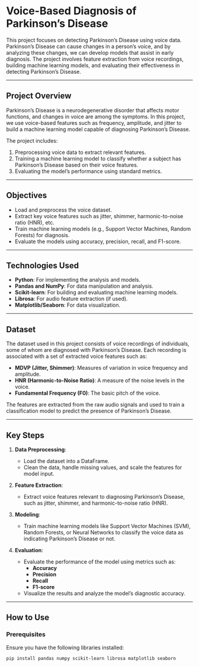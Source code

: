 # Voice-Based Diagnosis of Parkinson’s Disease

This project focuses on detecting Parkinson’s Disease using voice data. Parkinson’s Disease can cause changes in a person’s voice, and by analyzing these changes, we can develop models that assist in early diagnosis. The project involves feature extraction from voice recordings, building machine learning models, and evaluating their effectiveness in detecting Parkinson’s Disease.

---

## Project Overview
Parkinson’s Disease is a neurodegenerative disorder that affects motor functions, and changes in voice are among the symptoms. In this project, we use voice-based features such as frequency, amplitude, and jitter to build a machine learning model capable of diagnosing Parkinson’s Disease.

The project includes:
1. Preprocessing voice data to extract relevant features.
2. Training a machine learning model to classify whether a subject has Parkinson’s Disease based on their voice features.
3. Evaluating the model’s performance using standard metrics.

---

## Objectives
- Load and preprocess the voice dataset.
- Extract key voice features such as jitter, shimmer, harmonic-to-noise ratio (HNR), etc.
- Train machine learning models (e.g., Support Vector Machines, Random Forests) for diagnosis.
- Evaluate the models using accuracy, precision, recall, and F1-score.

---

## Technologies Used
- **Python**: For implementing the analysis and models.
- **Pandas and NumPy**: For data manipulation and analysis.
- **Scikit-learn**: For building and evaluating machine learning models.
- **Librosa**: For audio feature extraction (if used).
- **Matplotlib/Seaborn**: For data visualization.

---

## Dataset
The dataset used in this project consists of voice recordings of individuals, some of whom are diagnosed with Parkinson’s Disease. Each recording is associated with a set of extracted voice features such as:
- **MDVP (Jitter, Shimmer)**: Measures of variation in voice frequency and amplitude.
- **HNR (Harmonic-to-Noise Ratio)**: A measure of the noise levels in the voice.
- **Fundamental Frequency (F0)**: The basic pitch of the voice.

The features are extracted from the raw audio signals and used to train a classification model to predict the presence of Parkinson’s Disease.

---

## Key Steps

1. **Data Preprocessing**:
   - Load the dataset into a DataFrame.
   - Clean the data, handle missing values, and scale the features for model input.

2. **Feature Extraction**:
   - Extract voice features relevant to diagnosing Parkinson’s Disease, such as jitter, shimmer, and harmonic-to-noise ratio (HNR).

3. **Modeling**:
   - Train machine learning models like Support Vector Machines (SVM), Random Forests, or Neural Networks to classify the voice data as indicating Parkinson’s Disease or not.
   
4. **Evaluation**:
   - Evaluate the performance of the model using metrics such as:
     - **Accuracy**
     - **Precision**
     - **Recall**
     - **F1-score**
   - Visualize the results and analyze the model’s diagnostic accuracy.

---

## How to Use

### Prerequisites
Ensure you have the following libraries installed:
```bash
pip install pandas numpy scikit-learn librosa matplotlib seaborn
